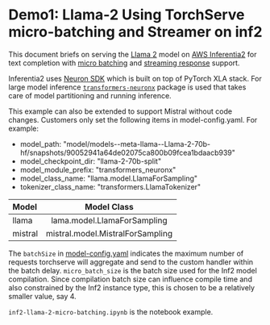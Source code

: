 # Demo1: Llama-2 Using TorchServe micro-batching and Streamer on inf2

This document briefs on serving the [Llama 2](https://huggingface.co/meta-llama) model on [AWS Inferentia2](https://aws.amazon.com/ec2/instance-types/inf2/) for text completion with [micro batching](https://github.com/pytorch/serve/tree/96450b9d0ab2a7290221f0e07aea5fda8a83efaf/examples/micro_batching) and [streaming response](https://github.com/pytorch/serve/blob/96450b9d0ab2a7290221f0e07aea5fda8a83efaf/docs/inference_api.md#curl-example-1) support.

Inferentia2 uses [Neuron SDK](https://aws.amazon.com/machine-learning/neuron/) which is built on top of PyTorch XLA stack. For large model inference [`transformers-neuronx`](https://github.com/aws-neuron/transformers-neuronx) package is used that takes care of model partitioning and running inference.

This example can also be extended to support Mistral without code changes. Customers only set the following items in model-config.yaml. For example:
* model_path: "model/models--meta-llama--Llama-2-70b-hf/snapshots/90052941a64de02075ca800b09fcea1bdaacb939"
* model_checkpoint_dir: "llama-2-70b-split"
* model_module_prefix: "transformers_neuronx"
* model_class_name: "llama.model.LlamaForSampling"
* tokenizer_class_name: "transformers.LlamaTokenizer"

| Model       | Model Class                        |
| :---        | :----:                             |
| llama       | lama.model.LlamaForSampling        |
| mistral     | mistral.model.MistralForSampling   |


The `batchSize` in [model-config.yaml](model-config.yaml) indicates the maximum number of requests torchserve will aggregate and send to the custom handler within the batch delay. `micro_batch_size` is the batch size used for the Inf2 model compilation.
Since compilation batch size can influence compile time and also constrained by the Inf2 instance type, this is chosen to be a relatively smaller value, say 4.

`inf2-llama-2-micro-batching.ipynb` is the notebook example.

